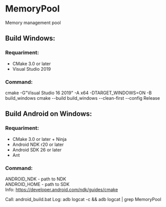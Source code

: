 # MemoryPool
Memory management pool

## Build Windows:

### Requariment: 
- CMake 3.0 or later<br/>
- Visual Studio 2019<br/>

### Command:
cmake -G"Visual Studio 16 2019" -A x64 -DTARGET_WINDOWS=ON -B build_windows
cmake --build build_windows --clean-first --config Release

## Build Android on Windows:

### Requariment: 
- CMake 3.0 or later + Ninja<br/>
- Android NDK r20 or later<br/>
- Android SDK 26 or later<br/>
- Ant
 
### Command:
ANDROID_NDK - path to NDK<br/>
ANDROID_HOME - path to SDK<br/>
Info: https://developer.android.com/ndk/guides/cmake<br/>

Call: android_build.bat
Log: adb logcat -c && adb logcat | grep MemoryPool

